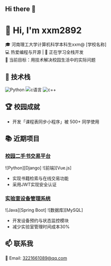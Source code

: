 ## Hi there 👋

# 👋 Hi, I'm xxm2892

🎓 河南理工大学计算机科学本科生xxm@ [学校名称]  
💻 热爱编程与开源 | 🚀 正在学习全栈开发  
🌱 当前目标：用技术解决校园生活中的实际问题

## 🔧 技术栈
![Python](https://img.shields.io/badge/-Python-3776AB?logo=python&logoColor=white)
![c语言](https://img.shields.io/badge/-c语言-007396?logo=java)
![c++](https://img.shields.io/badge/-c++-61DAFB?logo=react)

## 🏆 校园成就
- 开发「课程表同步小程序」被 500+ 同学使用

## 📚 近期项目
### [校园二手书交易平台](https://github.com/yourname/book-exchange)
![Python][Django] ![前端][Vue.js]  
- 实现书籍检索与在线交易功能
- 采用JWT实现安全认证

### [实验室设备管理系统](https://github.com/yourname/lab-mgmt)
![Java][Spring Boot] ![数据库][MySQL]  
- 开发设备预约与状态监控模块
- 减少实验室管理时间成本30%

## 📫 联系我
📧 Email: 3221661089@qq.com
<!--
**xxm2892/xxm2892** is a ✨ _special_ ✨ repository because its `README.md` (this file) appears on your GitHub profile.

Here are some ideas to get you started:

- 🔭 I’m currently working on ...
- 🌱 I’m currently learning ...
- 👯 I’m looking to collaborate on ...
- 🤔 I’m looking for help with ...
- 💬 Ask me about ...
- 📫 How to reach me: ...
- 😄 Pronouns: ...
- ⚡ Fun fact: ...
-->
